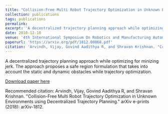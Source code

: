 ```yaml
---
title: "Collision-Free Multi Robot Trajectory Optimization in Unknown Environments using Decentralized Trajectory Planning"
collection: publications
tags: publications
permalink: 
excerpt: 'A decentralized trajectory planning approach while optimizing for minizing jerk. The approach proposes a safe region formulation that takes into account the static and dynamic obstacles while trajectory optimization.'
date: 2018-12-10
venue: '4th International Symposium On Robotics and Manufacturing Automation, DSEC, Perambalur, Tamil Nadu, India.'
paperurl: 'https://arxiv.org/pdf/1812.00868.pdf'
citation: 'Arvindh, Vijay, Govind Aadithya R, and Shravan Krishnan. "Collision-Free Multi Robot Trajectory Optimization in Unknown Environments using Decentralized Trajectory Planning." arXiv e-prints (2018): arXiv-1812.'
---
```

A decentralized trajectory planning approach while optimizing for minizing jerk. The approach proposes a safe region formulation that takes into account the static and dynamic obstacles while trajectory optimization.

[Download paper here](https://arxiv.org/pdf/1812.00868.pdf)

Recommended citation: Arvindh, Vijay, Govind Aadithya R, and Shravan Krishnan. "Collision-Free Multi Robot Trajectory Optimization in Unknown Environments using Decentralized Trajectory Planning." arXiv e-prints (2018): arXiv-1812.
